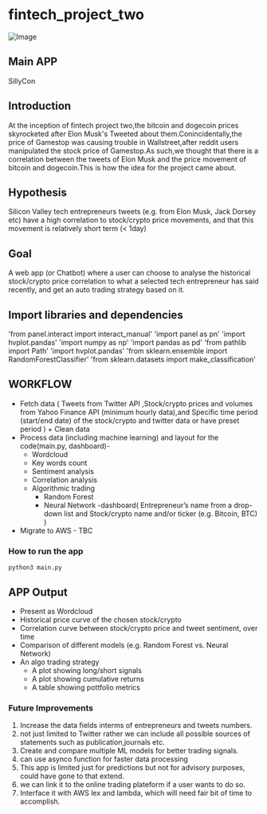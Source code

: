 # fintech_project_two
![Image](https://raw.githubusercontent.com/filprager/fintech_project_two/layout/image/Etm4yFZUcAAoN5u.jpeg)

## Main APP 
SillyCon

## Introduction
At the inception of fintech project two,the bitcoin and dogecoin prices skyrocketed after Elon Musk's Tweeted about them.Conincidentally,the price of Gamestop was causing trouble in Wallstreet,after reddit users manipulated the stock price of Gamestop.As such,we thought that there is a correlation between the tweets of Elon Musk and the price movement of bitcoin and dogecoin.This is how the idea for the project came about.


## Hypothesis
Silicon Valley tech entrepreneurs tweets (e.g. from Elon Musk, Jack Dorsey etc) have a high correlation to stock/crypto price movements, and that this movement is relatively short term (< 1day)


## Goal
A web app (or Chatbot)  where a user can choose to analyse the historical stock/crypto price correlation to what a selected tech entrepreneur has said recently, and get an auto trading strategy based on it.

## Import libraries and dependencies
'from panel.interact import interact_manual'
'import panel as pn'
'import hvplot.pandas'
'import numpy as np'
'import pandas as pd'
'from pathlib import Path'
'import hvplot.pandas'
'from sklearn.ensemble import RandomForestClassifier'
'from sklearn.datasets import make_classification'


## WORKFLOW 

- Fetch data ( Tweets from Twitter API ,Stock/crypto prices and volumes from Yahoo Finance API (minimum hourly data),and Specific time period (start/end date) of the stock/crypto and twitter data or have preset period )  + Clean data  
- Process data (including machine learning) and layout for the code(main.py, dashboard)-
    - Wordcloud
    - Key words count
    - Sentiment analysis
    - Correlation analysis
    - Algorithmic trading
        - Random Forest
        - Neural Network
    -dashboard( Entrepreneur’s name from a drop-down list and Stock/crypto name and/or ticker (e.g. Bitcoin, BTC) )  
- Migrate to AWS - TBC


### How to run the app

`python3 main.py`

## APP Output
- Present as Wordcloud
- Historical price curve of the chosen stock/crypto
- Correlation curve between stock/crypto price and tweet sentiment, over time
- Comparison of different models (e.g. Random Forest vs. Neural Network)
- An algo trading strategy
    - A plot showing long/short signals
    - A plot showing cumulative returns
    - A table showing pottfolio metrics


### Future Improvements

1. Increase the data fields interms of entrepreneurs and tweets numbers.
2. not just limited to Twitter rather we can include all possible sources of statements such as publication,journals etc.
3. Create and compare multiple ML models for better trading signals.
4. can use asynco function for faster data processing
5. This app is limited just for predictions but not for advisory purposes, could have gone to that extend. 
6. we can link it to the online trading plateform if a user wants to do so.
7. Interface it with AWS lex and lambda, which will need fair bit of time to accomplish.

